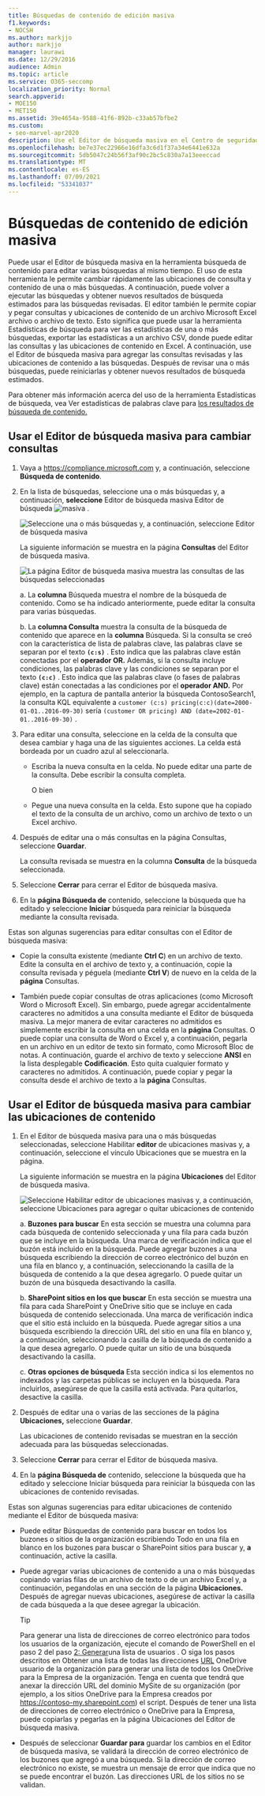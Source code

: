 ```yaml
---
title: Búsquedas de contenido de edición masiva
f1.keywords:
- NOCSH
ms.author: markjjo
author: markjjo
manager: laurawi
ms.date: 12/29/2016
audience: Admin
ms.topic: article
ms.service: O365-seccomp
localization_priority: Normal
search.appverid:
- MOE150
- MET150
ms.assetid: 39e4654a-9588-41f6-892b-c33ab57bfbe2
ms.custom:
- seo-marvel-apr2020
description: Use el Editor de búsqueda masiva en el Centro de seguridad y cumplimiento para cambiar rápidamente las ubicaciones de consulta y contenido de una o más búsquedas de contenido.
ms.openlocfilehash: be7e37ec22966e16dfa3c6d1f37a34e6441e632a
ms.sourcegitcommit: 5db5047c24b56f3af90c2bc5c830a7a13eeeccad
ms.translationtype: MT
ms.contentlocale: es-ES
ms.lasthandoff: 07/09/2021
ms.locfileid: "53341037"
---
```

# <a name="bulk-edit-content-searches"></a>Búsquedas de contenido de edición masiva

Puede usar el Editor de búsqueda masiva en la herramienta búsqueda de contenido para editar varias búsquedas al mismo tiempo. El uso de esta herramienta le permite cambiar rápidamente las ubicaciones de consulta y contenido de una o más búsquedas. A continuación, puede volver a ejecutar las búsquedas y obtener nuevos resultados de búsqueda estimados para las búsquedas revisadas. El editor también le permite copiar y pegar consultas y ubicaciones de contenido de un archivo Microsoft Excel archivo o archivo de texto. Esto significa que puede usar la herramienta Estadísticas de búsqueda para ver las estadísticas de una o más búsquedas, exportar las estadísticas a un archivo CSV, donde puede editar las consultas y las ubicaciones de contenido en Excel. A continuación, use el Editor de búsqueda masiva para agregar las consultas revisadas y las ubicaciones de contenido a las búsquedas. Después de revisar una o más búsquedas, puede reiniciarlas y obtener nuevos resultados de búsqueda estimados.

Para obtener más información acerca del uso de la herramienta Estadísticas de búsqueda, vea Ver estadísticas de palabras clave para [los resultados de búsqueda de contenido.](view-keyword-statistics-for-content-search.md)

## <a name="use-the-bulk-search-editor-to-change-queries"></a>Usar el Editor de búsqueda masiva para cambiar consultas

1. Vaya a <https://compliance.microsoft.com> y, a continuación, seleccione **Búsqueda de contenido**.

2. En la lista de búsquedas, seleccione una o más búsquedas y, a continuación, **seleccione** Editor de búsqueda masiva Editor de búsqueda ![ masiva ](../media/1ddb3d18-2f00-4a7b-98a6-817ca5ec7014.png) .

    ![Seleccione una o más búsquedas y, a continuación, seleccione Editor de búsqueda masiva](../media/600c9716-89a2-4451-b111-fa7cfaad2006.png)

    La siguiente información se muestra en la página **Consultas** del Editor de búsqueda masiva.

    ![La página Editor de búsqueda masiva muestra las consultas de las búsquedas seleccionadas](../media/189659af-cc78-4479-b0bc-a93decad2f6c.png)

    a. La **columna** Búsqueda muestra el nombre de la búsqueda de contenido. Como se ha indicado anteriormente, puede editar la consulta para varias búsquedas.

    b. La **columna Consulta** muestra la consulta de la búsqueda de contenido que aparece en la **columna** Búsqueda. Si la consulta se creó con la característica de lista de palabras clave, las palabras clave se separan por el texto **`(c:s)`** . Esto indica que las palabras clave están conectadas por el **operador OR.** Además, si la consulta incluye condiciones, las palabras clave y las condiciones se separan por el texto **`(c:c)`** . Esto indica que las palabras clave (o fases de palabras clave) están conectadas a las condiciones por el **operador AND.** Por ejemplo, en la captura de pantalla anterior la búsqueda ContosoSearch1, la consulta KQL equivalente a `customer (c:s) pricing(c:c)(date=2000-01-01..2016-09-30)` sería  `(customer OR pricing) AND (date=2002-01-01..2016-09-30)` .

3. Para editar una consulta, seleccione en la celda de la consulta que desea cambiar y haga una de las siguientes acciones. La celda está bordeada por un cuadro azul al seleccionarla.

   - Escriba la nueva consulta en la celda. No puede editar una parte de la consulta. Debe escribir la consulta completa.

      O bien

   - Pegue una nueva consulta en la celda. Esto supone que ha copiado el texto de la consulta de un archivo, como un archivo de texto o un Excel archivo.

4. Después de editar una o más  consultas en la página Consultas, seleccione **Guardar**.

    La consulta revisada se muestra en la columna **Consulta** de la búsqueda seleccionada.

5. Seleccione **Cerrar** para cerrar el Editor de búsqueda masiva.

6. En la **página Búsqueda de** contenido, seleccione la búsqueda que ha editado y seleccione **Iniciar** búsqueda para reiniciar la búsqueda mediante la consulta revisada.

Estas son algunas sugerencias para editar consultas con el Editor de búsqueda masiva:

- Copie la consulta existente (mediante **Ctrl C**) en un archivo de texto. Edite la consulta en el archivo de texto y, a continuación, copie la consulta revisada y péguela (mediante **Ctrl V**) de nuevo en la celda de la **página** Consultas.

- También puede copiar consultas de otras aplicaciones (como Microsoft Word o Microsoft Excel). Sin embargo, puede agregar accidentalmente caracteres no admitidos a una consulta mediante el Editor de búsqueda masiva. La mejor manera de evitar caracteres no admitidos es simplemente escribir la consulta en una celda en la **página** Consultas. O puede copiar una consulta de Word o Excel y, a continuación, pegarla en un archivo en un editor de texto sin formato, como Microsoft Bloc de notas. A continuación, guarde el archivo de texto y seleccione **ANSI** en la lista desplegable **Codificación**. Esto quita cualquier formato y caracteres no admitidos. A continuación, puede copiar y pegar la consulta desde el archivo de texto a la **página** Consultas.

## <a name="use-the-bulk-search-editor-to-change-content-locations"></a>Usar el Editor de búsqueda masiva para cambiar las ubicaciones de contenido

1. En el Editor de búsqueda masiva para una o más búsquedas  seleccionadas, seleccione Habilitar **editor** de ubicaciones masivas y, a continuación, seleccione el vínculo Ubicaciones que se muestra en la página.

    La siguiente información se muestra en la página **Ubicaciones** del Editor de búsqueda masiva.

    ![Seleccione Habilitar editor de ubicaciones masivas y, a continuación, seleccione Ubicaciones para agregar o quitar ubicaciones de contenido](../media/a5a468ce-bd63-4c53-bc37-ff64cf769e59.png)

    a. **Buzones para buscar** En esta sección se muestra una columna para cada búsqueda de contenido seleccionada y una fila para cada buzón que se incluye en la búsqueda. Una marca de verificación indica que el buzón está incluido en la búsqueda. Puede agregar buzones a una búsqueda escribiendo la dirección de correo electrónico del buzón en una fila en blanco y, a continuación, seleccionando la casilla de la búsqueda de contenido a la que desea agregarlo. O puede quitar un buzón de una búsqueda desactivando la casilla.

    b. **SharePoint sitios en los que buscar** En esta sección se muestra una fila para cada SharePoint y OneDrive sitio que se incluye en cada búsqueda de contenido seleccionada. Una marca de verificación indica que el sitio está incluido en la búsqueda. Puede agregar sitios a una búsqueda escribiendo la dirección URL del sitio en una fila en blanco y, a continuación, seleccionando la casilla de la búsqueda de contenido a la que desea agregarlo. O puede quitar un sitio de una búsqueda desactivando la casilla.

    c. **Otras opciones de búsqueda** Esta sección indica si los elementos no indexados y las carpetas públicas se incluyen en la búsqueda. Para incluirlos, asegúrese de que la casilla está activada. Para quitarlos, desactive la casilla.

2. Después de editar una o varias de las secciones de la página **Ubicaciones,** seleccione **Guardar**.

    Las ubicaciones de contenido revisadas se muestran en la sección adecuada para las búsquedas seleccionadas.

3. Seleccione **Cerrar** para cerrar el Editor de búsqueda masiva.

4. En la **página Búsqueda de** contenido, seleccione  la búsqueda que ha editado y seleccione Iniciar búsqueda para reiniciar la búsqueda con las ubicaciones de contenido revisadas.

Estas son algunas sugerencias para editar ubicaciones de contenido mediante el Editor de búsqueda masiva:

- Puede editar Búsquedas de contenido para buscar en  todos los buzones  o sitios de la organización escribiendo Todo en una fila en blanco en los buzones para buscar o SharePoint sitios para buscar y, **a** continuación, active la casilla.

- Puede agregar varias ubicaciones de contenido a una o más búsquedas copiando varias filas de un archivo de texto o de un archivo Excel y, a continuación, pegandolas en una sección de la página **Ubicaciones.** Después de agregar nuevas ubicaciones, asegúrese de activar la casilla de cada búsqueda a la que desee agregar la ubicación.

    > [!TIP]
    > Para generar una lista de direcciones de correo electrónico para todos los usuarios de la organización, ejecute el comando de PowerShell en el paso 2 del paso [2: Generar](search-the-mailbox-and-onedrive-for-business-for-a-list-of-users.md#step-2-generate-a-list-of-users)una lista de usuarios . O siga los pasos descritos en Obtener una lista de todas las direcciones [URL](/onedrive/list-onedrive-urls) OneDrive usuario de la organización para generar una lista de todos los OneDrive para la Empresa de la organización. Tenga en cuenta que tendrá que anexar la dirección URL del dominio MySite de su organización (por ejemplo, a los sitios OneDrive para la Empresa creados por https://contoso-my.sharepoint.com) el script. Después de tener una lista de direcciones de correo electrónico o  OneDrive para la Empresa, puede copiarlas y pegarlas en la página Ubicaciones del Editor de búsqueda masiva.

- Después de seleccionar **Guardar para** guardar los cambios en el Editor de búsqueda masiva, se validará la dirección de correo electrónico de los buzones que agregó a una búsqueda. Si la dirección de correo electrónico no existe, se muestra un mensaje de error que indica que no se puede encontrar el buzón. Las direcciones URL de los sitios no se validan.
